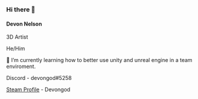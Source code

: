 ### Hi there 👋
#### **Devon Nelson**

 3D Artist

He/Him

🌱 I’m currently learning how to better use unity and unreal engine in a team enviroment.
<!--[Google Link](https://github.com/DevonNelso/DevonNelso/edit/main/README.md)
-->
Discord - devongod#5258

[Steam Profile](https://steamcommunity.com/id/steamkiddeath/) - Devongod

<!--![alt text](image.jpg)
-->
<!--
**DevonNelso/DevonNelso** is a ✨ _special_ ✨ repository because its `README.md` (this file) appears on your GitHub profile.

Here are some ideas to get you started:

- 🔭 I’m currently working on ...
- 🌱 I’m currently learning ...
- 👯 I’m looking to collaborate on ...
- 🤔 I’m looking for help with ...
- 💬 Ask me about ...
- 📫 How to reach me: ...
- 😄 Pronouns: ...
- ⚡ Fun fact: ...
-->
